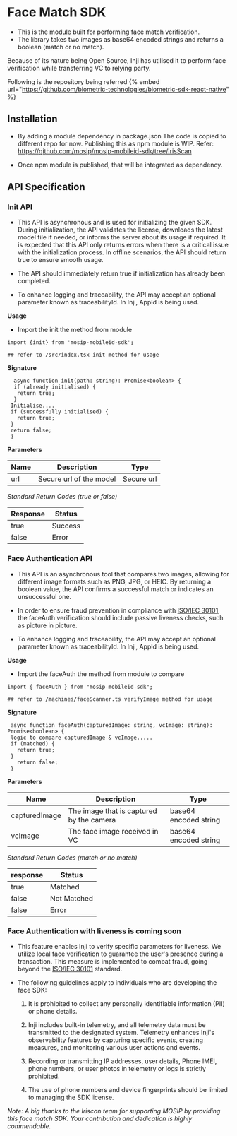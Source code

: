 # Face Match SDK

* This is the module built for performing face match verification. 
* The library takes two images as base64 encoded strings and returns a boolean (match or no match).

Because of its nature being Open Source, Inji has utilised it to perform face verification while transferring VC to relying party.

Following is the repository being referred
{% embed url="https://github.com/biometric-technologies/biometric-sdk-react-native" %}

## Installation

* By adding a module dependency in package.json
The code is copied to different repo for now. Publishing this as npm module is WIP.
Refer: https://github.com/mosip/mosip-mobileid-sdk/tree/IrisScan

* Once npm module is published, that will be integrated as dependency.

## API Specification

### Init API
* This API is asynchronous and is used for initializing the given SDK. During initialization, the API validates the license, downloads the latest model file if needed, or informs the server about its usage if required. It is expected that this API only returns errors when there is a critical issue with the initialization process. In offline scenarios, the API should return true to ensure smooth usage.

* The API should immediately return true if initialization has already been completed.

* To enhance logging and traceability, the API may accept an optional parameter known as traceabilityId. In Inji, AppId is being used.

**Usage**

* Import the init the method from module

```
import {init} from 'mosip-mobileid-sdk';

## refer to /src/index.tsx init method for usage
```

**Signature**
 ```
   async function init(path: string): Promise<boolean> {
   if (already initialised) {
    return true;
   }
  Initialise....
  if (successfully initialised) {
    return true;
  }
  return false;
  }
  ```

**Parameters**

| **Name**      | **Description**                              | **Type**   |
| ------------- | -------------------------------------------- | ---------- |
| url           | Secure url of the model                      | Secure url |

_Standard Return Codes (true or false)_

| **Response** | **Status** |
|--------------|------------|
| true         | Success    |
| false        | Error      |

### Face Authentication API
* This API is an asynchronous tool that compares two images, allowing for different image formats such as PNG, JPG, or HEIC. By returning a boolean value, the API confirms a successful match or indicates an unsuccessful one.

* In order to ensure fraud prevention in compliance with [ISO/IEC 30101](https://www.iso.org/standard/83828.html), the faceAuth verification should include passive liveness checks, such as picture in picture.

* To enhance logging and traceability, the API may accept an optional parameter known as traceabilityId. In Inji, AppId is being used.

**Usage**

* Import the faceAuth the method from module to compare

```
import { faceAuth } from "mosip-mobileid-sdk";

## refer to /machines/faceScanner.ts verifyImage method for usage
```

**Signature**
 ```
  async function faceAuth(capturedImage: string, vcImage: string): Promise<boolean> {
  logic to compare capturedImage & vcImage.....
  if (matched) {
    return true;
  }
    return false;
  }
  ```

**Parameters**

| **Name**      | **Description**                          | **Type**              |
| ------------- | ---------------------------------------- | --------------------- |
| capturedImage | The image that is captured by the camera | base64 encoded string |
| vcImage       | The face image received in VC            | base64 encoded string |

_Standard Return Codes (match or no match)_

| **response** | **Status**  |
|--------------| ----------- |
| true         | Matched     |
| false        | Not Matched |
| false        | Error       |


### Face Authentication with liveness is coming soon

* This feature enables Inji to verify specific parameters for liveness. We utilize local face verification to guarantee the user's presence during a transaction. This measure is implemented to combat fraud, going beyond the [ISO/IEC 30101](https://www.iso.org/standard/83828.html) standard.

* The following guidelines apply to individuals who are developing the face SDK:
  1. It is prohibited to collect any personally identifiable information (PII) or phone details.
  
  2. Inji includes built-in telemetry, and all telemetry data must be transmitted to the designated system. Telemetry enhances Inji's observability features by capturing specific events, creating measures, and monitoring various user actions and events.

  3. Recording or transmitting IP addresses, user details, Phone IMEI, phone numbers, or user photos in telemetry or logs is strictly prohibited.

  4. The use of phone numbers and device fingerprints should be limited to managing the SDK license.

_Note: A big thanks to the Iriscan team for supporting MOSIP by providing this face match SDK. Your contribution and dedication is highly commendable._